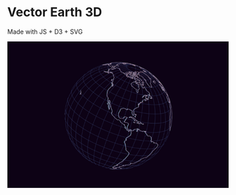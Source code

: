 # Vector Earth 3D

Made with JS + D3 + SVG

[![Globe](https://raw.githubusercontent.com/iamjohnmills/globe/master/screenshot.png)](https://iamjohnmills.github.io/globe)
